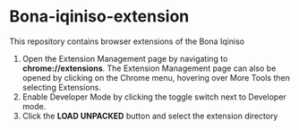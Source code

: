 # Bona-iqiniso-extension

This repository contains browser extensions of the Bona Iqiniso

1. Open the Extension Management page by navigating to **chrome://extensions**. The Extension Management page can also be opened by clicking on the Chrome menu, hovering over More Tools then selecting Extensions.
2. Enable Developer Mode by clicking the toggle switch next to Developer mode.
3. Click the **LOAD UNPACKED** button and select the extension directory
